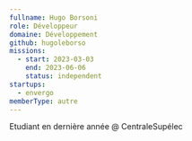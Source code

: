 ```yaml
---
fullname: Hugo Borsoni
role: Développeur
domaine: Développement
github: hugoleborso
missions:
  - start: 2023-03-03
    end: 2023-06-06
    status: independent
startups:
  - envergo
memberType: autre
---
```


Etudiant en dernière année @ CentraleSupélec
